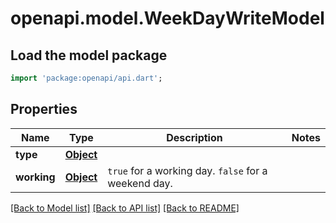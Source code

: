# openapi.model.WeekDayWriteModel

## Load the model package
```dart
import 'package:openapi/api.dart';
```

## Properties
Name | Type | Description | Notes
------------ | ------------- | ------------- | -------------
**type** | [**Object**](Object.md) |  | 
**working** | [**Object**](.md) | `true` for a working day. `false` for a weekend day. | 

[[Back to Model list]](../README.md#documentation-for-models) [[Back to API list]](../README.md#documentation-for-api-endpoints) [[Back to README]](../README.md)


